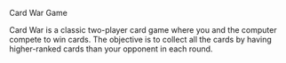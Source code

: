 Card War Game

Card War is a classic two-player card game where you and the computer compete to win cards. The objective is to collect all the cards by having higher-ranked cards than your opponent in each round.

